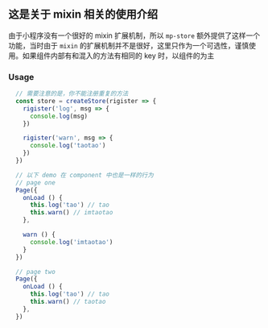 ## 这是关于 mixin 相关的使用介绍
由于小程序没有一个很好的 mixin 扩展机制，所以 `mp-store` 额外提供了这样一个功能，当时由于 `mixin` 的扩展机制并不是很好，这里只作为一个可选性，谨慎使用。如果组件内部有和混入的方法有相同的 key 时，以组件的为主

### Usage
```js
  // 需要注意的是，你不能注册重复的方法
  const store = createStore(rigister => {
    rigister('log', msg => {
      console.log(msg)
    })

    rigister('warn', msg => {
      console.log('taotao')
    })
  })

  // 以下 demo 在 component 中也是一样的行为
  // page one
  Page({
    onLoad () {
      this.log('tao') // tao 
      this.warn() // imtaotao
    },

    warn () {
      console.log('imtaotao')
    }
  })

  // page two
  Page({
    onLoad () {
      this.log('tao') // tao 
      this.warn() // taotao
    },
  })
```